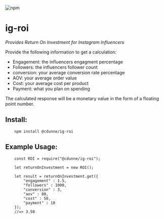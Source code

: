 ![npm](https://img.shields.io/npm/v/@cdunne/ig-roi)

# ig-roi

*Provides Return On Investment for Instagram Influencers*

Provide the following information to get a calculation:

- Engagement: the influencers engagment percentage
- Followers: the influencers follower count
- conversion: your average conversion rate percentage
- AOV: your average order value
- Cost: your average cost per product
- Payment: what you plan on spending

The calculated response will be a monetary value in the form of a floating point number.

## Install:

```
    npm install @cdunne/ig-roi
```

## Example Usage:

```
    const ROI = require("@cdunne/ig-roi");

    let returnOnInvestment = new ROI();

    let result = returnOnInvestment.get({
        "engagement" : 1.5,
        "followers" : 1000,
        "conversion" : 3,
        "aov" : 80,
        "cost" : 50,
        "payment" : 10
    });
    //=> 3.50
```